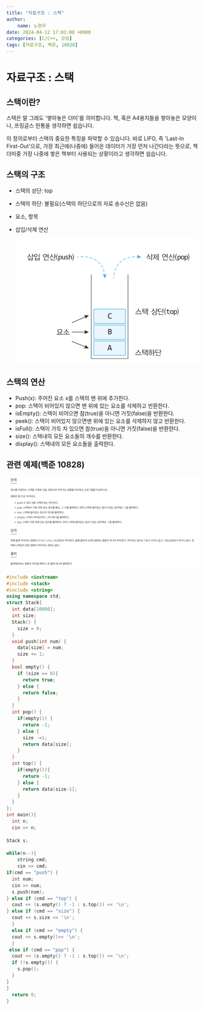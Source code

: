 ```yaml
---
title: "자료구조 : 스택"
author:
	name: 노현우
date: 2024-04-12 17:03:00 +0900
categories: [C/C++, 코딩]
tags: [자료구조, 백준, 10828]
---
```


# 자료구조 : 스택

## 스택이란?

스택은 말 그래도 '쌓아놓은 더미'를 의미합니다. 책, 혹은 A4용지들을 쌓아놓은 모양이나, 프링글스 한통을 생각하면 쉽습니다.

이 정의로부터 스택의 중요한 특징을 파악할 수 있습니다. 바로 LIFO, 즉 'Last-In First-Out'으로, 가장 최근에(나중에) 들어온 데이터가 가장 먼저 나간다라는 뜻으로, 책 더미중 가장 나중에 쌓은 책부터 사용되는 상황이라고 생각하면 쉽습니다.



## 스택의 구조

- 스택의 상단: top

- 스택의 하단: 불필요(스택의 하단으로의 자료 송수신은 없음)

- 요소, 항목

- 삽입/삭제 연산

  ![스택 기본구조](/assets/img/doc/stack.png)

## 스택의 연산

- Push(x): 주어진 요소 x를 스택의 맨 위에 추가한다.
- pop: 스택이 비어있지 않으면 맨 위에 있는 요소를 삭제하고 반환한다.
- isEmpty(): 스택이 비어으면 참(true)을 아니면 거짓(false)을 반환한다.
- peek(): 스택이 비어있지 않으면맨 위에 있는 요소를 삭제하지 않고 반환한다.
- isFull(): 스택이 가득 차 있으면 참(true)을 아니면 거짓(false)을 반환한다.
- size(): 스택내의 모든 요소들의 개수를 반환한다.
- display(): 스택내의 모든 요소들을 출력한다.

## 관련 예제(백준 10828)

![10828](/assets/img/doc/joon_10828.png)



```cpp
#include <iostream>
#include <stack>
#include <string>
using namespace std;
struct Stack{
  int data[10000];
  int size;
  Stack() {
    size = 0;
  }
  void push(int num) {
    data[size] = num;
    size += 1;
  }
  bool empty() {
    if (size == 0){
      return true;
    } else {
      return false;
    }
  }
  int pop() {
    if(empty()) {
      return -1;
    } else {
      size -=1;
      return data[size];
    }
  }
  int top() {
    if(empty()){
      return -1;
    } else {
      return data[size-1];
    }
  }
};
int main(){
  int n;
  cin >> n;

Stack s;

while(n--){
    string cmd;
    cin >> cmd;
if(cmd == "push") {
  int num;
  cin >> num;
  s.push(num);
} else if (cmd == "top") {
  cout << (s.empty() ? -1 : s.top()) << '\n';
} else if (cmd == "size") {
  cout << s.size << '\n';
  }
  else if (cmd == "empty") {
  cout << s.empty()<< '\n';
  }
 else if (cmd == "pop") {
  cout << (s.empty() ? -1 : s.top()) << '\n';
  if (!s.empty()) {
    s.pop();
  }
}
}
  return 0;
}


```




